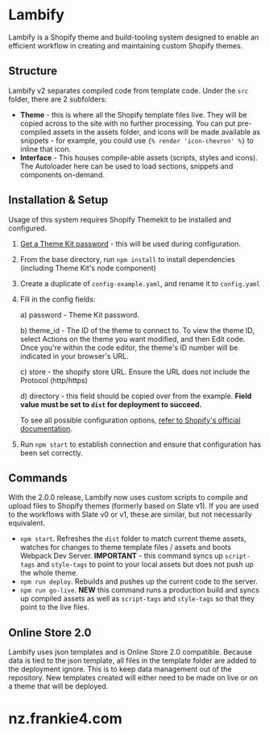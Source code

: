 # Lambify

Lambify is a Shopify theme and build-tooling system designed to enable an efficient workflow in creating and maintaining custom Shopify themes.

## Structure

Lambify v2 separates compiled code from template code. Under the `src` folder, there are 2 subfolders:

- **Theme** - this is where all the Shopify template files live. They will be copied across to the site with no further processing. You can put pre-compiled assets in the assets folder, and icons will be made available as snippets - for example, you could use `{% render 'icon-chevron' %}` to inline that icon.
- **Interface** - This houses compile-able assets (scripts, styles and icons). The Autoloader here can be used to load sections, snippets and components on-demand.


## Installation & Setup
Usage of this system requires Shopify Themekit to be installed and configured.

1. [Get a Theme Kit password](https://shopify.dev/themes/tools/theme-kit/getting-started#step-2-get-a-theme-kit-password) - this will be used during configuration.

2. From the base directory, run `npm install` to install dependencies (including Theme Kit's node component)
3. Create a duplicate of  `config-example.yaml`, and rename it to `config.yaml`
4. Fill in the config fields:

    a) password - Theme Kit password.
    
    b) theme_id - The ID of the theme to connect to. To view the theme ID, select Actions on the theme you want modified, and then Edit code.
    Once you're within the code editor, the theme's ID number will be indicated in your browser's URL.
    
    c) store - the shopify store URL. Ensure the URL does not include the Protocol (http/https)
    
    d) directory - this field should be copied over from the example. **Field value must be set to `dist` for deployment to succeed.**

    To see all possible configuration options, [refer to Shopify's official documentation](https://shopify.dev/themes/tools/theme-kit/configuration-reference).

5. Run `npm start` to establish connection and ensure that configuration has been set correctly.

## Commands

With the 2.0.0 release, Lambify now uses custom scripts to compile and upload files to Shopify themes (formerly based on Slate v1). If you are used to the workflows with Slate v0 or v1, these are similar, but not necessarily equivalent.

- `npm start`. Refreshes the `dist` folder to match current theme assets, watches for changes to theme template files / assets and boots Webpack Dev Server. **IMPORTANT** - this command syncs up `script-tags` and `style-tags` to point to your local assets but does not push up the whole theme.
- `npm run deploy`. Rebuilds and pushes up the current code to the server.
- `npm run go-live`. **NEW** this command runs a production build and syncs up compiled assets as well as `script-tags` and `style-tags` so that they point to the live files.


## Online Store 2.0
Lambify uses json templates and is Online Store 2.0 compatible. Because data is tied to the json template, all files in the template folder are added to the deployment ignore. This is to keep data management out of the repository.
New templates created will either need to be made on live or on a theme that will be deployed.
# nz.frankie4.com
